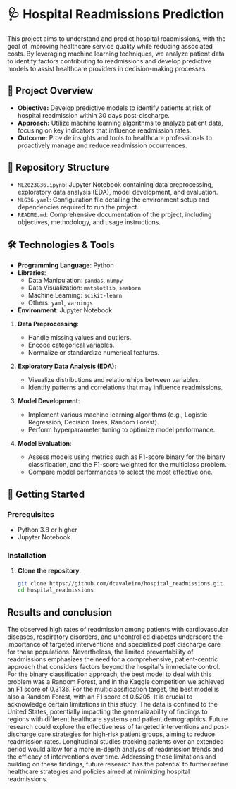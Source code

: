 # 🩺 Hospital Readmissions Prediction
This project aims to understand and predict hospital readmissions, with the goal of improving healthcare service quality while reducing associated costs. By leveraging machine learning techniques, we analyze patient data to identify factors contributing to readmissions and develop predictive models to assist healthcare providers in decision-making processes.

## 🧠 Project Overview
* **Objective:** Develop predictive models to identify patients at risk of hospital readmission within 30 days post-discharge.
* **Approach:** Utilize machine learning algorithms to analyze patient data, focusing on key indicators that influence readmission rates.
* **Outcome:** Provide insights and tools to healthcare professionals to proactively manage and reduce readmission occurrences.

## 📁 Repository Structure
- `ML2023G36.ipynb`: Jupyter Notebook containing data preprocessing, exploratory data analysis (EDA), model development, and evaluation.
- `MLG36.yaml`: Configuration file detailing the environment setup and dependencies required to run the project.
- `README.md`: Comprehensive documentation of the project, including objectives, methodology, and usage instructions.

## 🛠️ Technologies & Tools
- **Programming Language**: Python
- **Libraries**:
  - Data Manipulation: `pandas`, `numpy`
  - Data Visualization: `matplotlib`, `seaborn`
  - Machine Learning: `scikit-learn`
  - Others: `yaml`, `warnings`
- **Environment**: Jupyter Notebook


1. **Data Preprocessing**:
   - Handle missing values and outliers.
   - Encode categorical variables.
   - Normalize or standardize numerical features.

2. **Exploratory Data Analysis (EDA)**:
   - Visualize distributions and relationships between variables.
   - Identify patterns and correlations that may influence readmissions.

3. **Model Development**:
   - Implement various machine learning algorithms (e.g., Logistic Regression, Decision Trees, Random Forest).
   - Perform hyperparameter tuning to optimize model performance.

4. **Model Evaluation**:
   - Assess models using metrics such as F1-score binary for the binary classification, and the F1-score weighted for the multiclass problem.
   - Compare model performances to select the most effective one.

## 🚀 Getting Started

### Prerequisites

- Python 3.8 or higher
- Jupyter Notebook

### Installation

1. **Clone the repository**:
   ```bash
   git clone https://github.com/dcavaleiro/hospital_readmissions.git
   cd hospital_readmissions

## Results and conclusion
The observed high rates of readmission among patients with cardiovascular diseases, respiratory disorders, and uncontrolled diabetes underscore the importance of targeted interventions and specialized post discharge care for these populations. Nevertheless, the limited preventability of readmissions emphasizes the need for a comprehensive, patient-centric approach that considers 
factors beyond the hospital's immediate control. 
For the binary classification approach, the best model to deal with this problem was a Random Forest, and in the Kaggle competition we achieved an F1 score of 0.3136. 
For the multiclassification target, the best model is also a Random Forest, with an F1 score of 0.5205. 
It is crucial to acknowledge certain limitations in this study. The data is confined to the United States, potentially impacting the generalizability of findings to regions with different healthcare systems and 
patient demographics. 
Future research could explore the effectiveness of targeted interventions and post-discharge care strategies for high-risk patient groups, aiming to reduce readmission rates. Longitudinal studies 
tracking patients over an extended period would allow for a more in-depth analysis of readmission trends and the efficacy of interventions over time. Addressing these limitations and building on these findings, future research has the potential to further refine healthcare strategies and policies aimed at minimizing hospital readmissions. 

